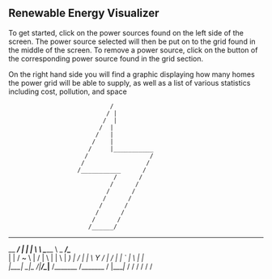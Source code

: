 <h2>Renewable Energy Visualizer</h2>

To get started, click on the power sources found on the left side of the screen.
The power source selected will then be put on to the grid found in the middle of the screen.
To remove a power source, click on the button of the corresponding power source found in the grid section.

On the right hand side you will find a graphic displaying how many homes the power grid will be able to supply,
as well as a list of various statistics including cost, pollution, and space





                                /
                               / |
                              /  |
                             /  |
                            /   |
                           /    |
                          /     |___________
                         /                 /
                        /                 /
                       /___________      /
                                 /      /
                                /      /
                               /      /
                              /      /
                             /      /
                            /      /
                           /      /    
                          /______/
                           

______________ ___  ____ __________  ________  _____________________ 
\__    ___/   |   \|    |   \      \ \______ \ \_   _____/\______   \
  |    | /    ~    \    |   /   |   \ |    |  \ |    __)_  |       _/
  |    | \    Y    /    |  /    |    \|    `   \|        \ |    |   \
  |____|  \___|_  /|______/\____|__  /_______  /_______  / |____|_  /
                \/                 \/        \/        \/         \/ 